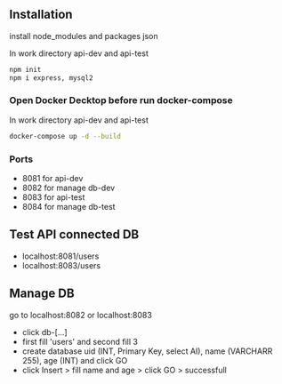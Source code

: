 ## Installation

install node_modules and packages json

In work directory api-dev and api-test 

```bash
npm init
npm i express, mysql2
```
### Open Docker Decktop before run docker-compose

In work directory api-dev and api-test 

```bash
docker-compose up -d --build
```
### Ports

- 8081 for api-dev
- 8082 for manage db-dev
- 8083 for api-test
- 8084 for manage db-test

## Test API connected DB 

- localhost:8081/users
- localhost:8083/users

## Manage DB

go to localhost:8082 or localhost:8083
- click db-[...]
- first fill 'users' and second fill 3
- create database uid (INT, Primary Key, select AI), name (VARCHARR 255), age (INT) and click GO
- click Insert > fill name and age > click GO > successfull



